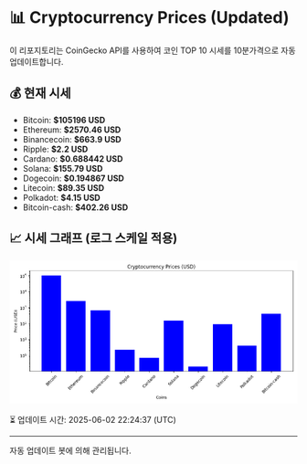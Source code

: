 
# 📊 Cryptocurrency Prices (Updated)

이 리포지토리는 CoinGecko API를 사용하여 코인 TOP 10 시세를 10분가격으로 자동 업데이트합니다.

## 💰 현재 시세
- Bitcoin: **$105196 USD**
- Ethereum: **$2570.46 USD**
- Binancecoin: **$663.9 USD**
- Ripple: **$2.2 USD**
- Cardano: **$0.688442 USD**
- Solana: **$155.79 USD**
- Dogecoin: **$0.194867 USD**
- Litecoin: **$89.35 USD**
- Polkadot: **$4.15 USD**
- Bitcoin-cash: **$402.26 USD**

## 📈 시세 그래프 (로그 스케일 적용)
![Crypto Prices](crypto_prices.png)

⏳ 업데이트 시간: 2025-06-02 22:24:37 (UTC)

---
자동 업데이트 봇에 의해 관리됩니다.
